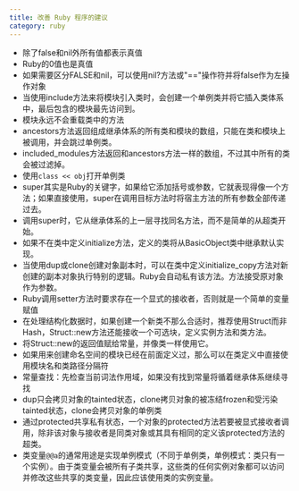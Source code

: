 ```yaml
---
title: 改善 Ruby 程序的建议
category: ruby
---
```


+ 除了false和nil外所有值都表示真值
+ Ruby的0值也是真值
+ 如果需要区分FALSE和nil，可以使用nil?方法或"=="操作符并将false作为左操作对象
+ 当使用include方法来将模块引入类时，会创建一个单例类并将它插入类体系中，最后包含的模块最先访问到。
+ 模块永远不会重载类中的方法
+ ancestors方法返回组成继承体系的所有类和模块的数组，只能在类和模块上被调用，并会跳过单例类。
+ included_modules方法返回和ancestors方法一样的数组，不过其中所有的类会被过滤掉。
+ 使用`class << obj`打开单例类
+ super其实是Ruby的关键字，如果给它添加括号或参数，它就表现得像一个方法；如果直接使用，super在调用目标方法时将宿主方法的所有参数全部传递过去。
+ 调用super时，它从继承体系的上一层寻找同名方法，而不是简单的从超类开始。
+ 如果不在类中定义initialize方法，定义的类将从BasicObject类中继承默认实现。
+ 当使用dup或clone创建对象副本时，可以在类中定义initialize_copy方法对新创建的副本对象执行特别的逻辑。Ruby会自动私有该方法。方法接受原对象作为参数。
+ Ruby调用setter方法时要求存在一个显式的接收者，否则就是一个简单的变量赋值
+ 在处理结构化数据时，如果创建一个新类不那么合适时，推荐使用Struct而非Hash，Struct::new方法还能接收一个可选块，定义实例方法和类方法。
+ 将Struct::new的返回值赋给常量，并像类一样使用它。
+ 如果用来创建命名空间的模块已经在前面定义过，那么可以在类定义中直接使用模块名和类路径分隔符
+ 常量查找：先检查当前词法作用域，如果没有找到常量将循着继承体系继续寻找
+ dup只会拷贝对象的tainted状态，clone拷贝对象的被冻结frozen和受污染tainted状态，clone会拷贝对象的单例类
+ 通过protected共享私有状态，一个对象的protected方法若要被显式接收者调用，除非该对象与接收者是同类对象或其具有相同的定义该protected方法的超类。
+ 类变量`@@a`的通常用途是实现单例模式（不同于单例类，单例模式：类只有一个实例）。由于类变量会被所有子类共享，这些类的任何实例对象都可以访问并修改这些共享的类变量，因此应该使用类的实例变量。
